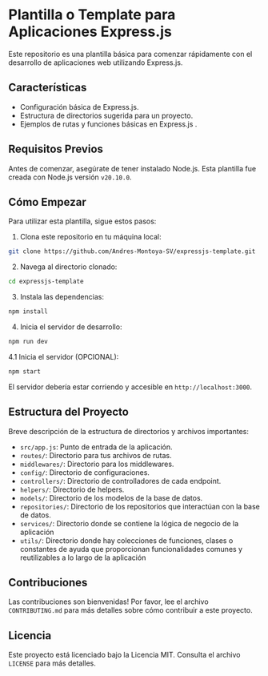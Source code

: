 # Plantilla o Template para Aplicaciones Express.js

Este repositorio es una plantilla básica para comenzar rápidamente con el desarrollo de aplicaciones web utilizando Express.js.

## Características

- Configuración básica de Express.js.
- Estructura de directorios sugerida para un proyecto.
- Ejemplos de rutas y funciones básicas en Express.js .

## Requisitos Previos

Antes de comenzar, asegúrate de tener instalado Node.js. Esta plantilla fue creada con Node.js versión `v20.10.0`.

## Cómo Empezar

Para utilizar esta plantilla, sigue estos pasos:

1. Clona este repositorio en tu máquina local:

```bash
git clone https://github.com/Andres-Montoya-SV/expressjs-template.git
```

2. Navega al directorio clonado:

```bash
cd expressjs-template
```

3. Instala las dependencias:

```bash
npm install
```

4. Inicia el servidor de desarrollo:

```bash
npm run dev
```

4.1 Inicia el servidor (OPCIONAL):

```bash
npm start
```


El servidor debería estar corriendo y accesible en `http://localhost:3000`.

## Estructura del Proyecto

Breve descripción de la estructura de directorios y archivos importantes:

- `src/app.js`: Punto de entrada de la aplicación.
- `routes/`: Directorio para tus archivos de rutas.
- `middlewares/`: Directorio para los middlewares.
- `config/`: Directorio de configuraciones.
- `controllers/`: Directorio de controlladores de cada endpoint.
- `helpers/`: Directorio de helpers.
- `models/`: Directorio de los modelos de la base de datos.
- `repositories/`: Directorio de los repositorios que interactúan con la base de datos.
- `services/`: Directorio donde se contiene la lógica de negocio de la aplicación
- `utils/`: Directorio donde hay colecciones de funciones, clases o constantes de ayuda que proporcionan funcionalidades comunes y reutilizables a lo largo de la aplicación

## Contribuciones

Las contribuciones son bienvenidas! Por favor, lee el archivo `CONTRIBUTING.md` para más detalles sobre cómo contribuir a este proyecto.

## Licencia

Este proyecto está licenciado bajo la Licencia MIT. Consulta el archivo `LICENSE` para más detalles.
